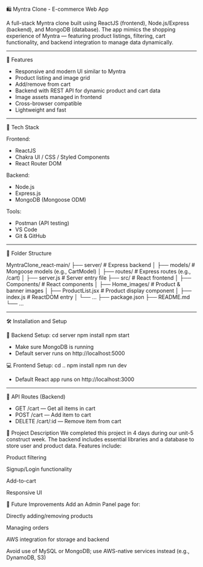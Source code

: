 🛍️ Myntra Clone - E-commerce Web App

A full-stack Myntra clone built using ReactJS (frontend), Node.js/Express (backend), and MongoDB (database). The app mimics the shopping experience of Myntra — featuring product listings, filtering, cart functionality, and backend integration to manage data dynamically.

---

🚀 Features

- Responsive and modern UI similar to Myntra
- Product listing and image grid
- Add/remove from cart
- Backend with REST API for dynamic product and cart data
- Image assets managed in frontend
- Cross-browser compatible
- Lightweight and fast

---

🧰 Tech Stack

Frontend:
- ReactJS
- Chakra UI / CSS / Styled Components
- React Router DOM

Backend:
- Node.js
- Express.js
- MongoDB (Mongoose ODM)

Tools:
- Postman (API testing)
- VS Code
- Git & GitHub

---

📁 Folder Structure

MyntraClone_react-main/
├── server/                 # Express backend
│   ├── models/            # Mongoose models (e.g., CartModel)
│   ├── routes/            # Express routes (e.g., /cart)
│   ├── server.js          # Server entry file
├── src/                   # React frontend
│   ├── Components/        # React components
│   ├── Home_images/       # Product & banner images
│   ├── ProductList.jsx    # Product display component
│   ├── index.js           # ReactDOM entry
│   └── ...
├── package.json
├── README.md
└── ...

---

🛠️ Installation and Setup

🔧 Backend Setup:
cd server
npm install
npm start

- Make sure MongoDB is running
- Default server runs on http://localhost:5000

💻 Frontend Setup:
cd ..
npm install
npm run dev

- Default React app runs on http://localhost:3000

---

📡 API Routes (Backend)

- GET /cart         — Get all items in cart
- POST /cart        — Add item to cart
- DELETE /cart/:id  — Remove item from cart

📝 Project Description
We completed this project in 4 days during our unit-5 construct week. The backend includes essential libraries and a database to store user and product data. Features include:

Product filtering

Signup/Login functionality

Add-to-cart

Responsive UI

🔧 Future Improvements
Add an Admin Panel page for:

Directly adding/removing products

Managing orders

AWS integration for storage and backend

Avoid use of MySQL or MongoDB; use AWS-native services instead (e.g., DynamoDB, S3)
